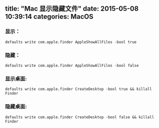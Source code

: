 title: "Mac 显示隐藏文件"
date: 2015-05-08 10:39:14
categories: MacOS
---


### 显示：

```
defaults write com.apple.finder AppleShowAllFiles -bool true
```

### 隐藏：

```
defaults write com.apple.finder AppleShowAllFiles -bool false
```


### 显示桌面:
```
defaults write com.apple.finder CreateDesktop -bool true && killall Finder
```

### 隐藏桌面:
```
defaults write com.apple.finder CreateDesktop -bool false && killall Finder
```